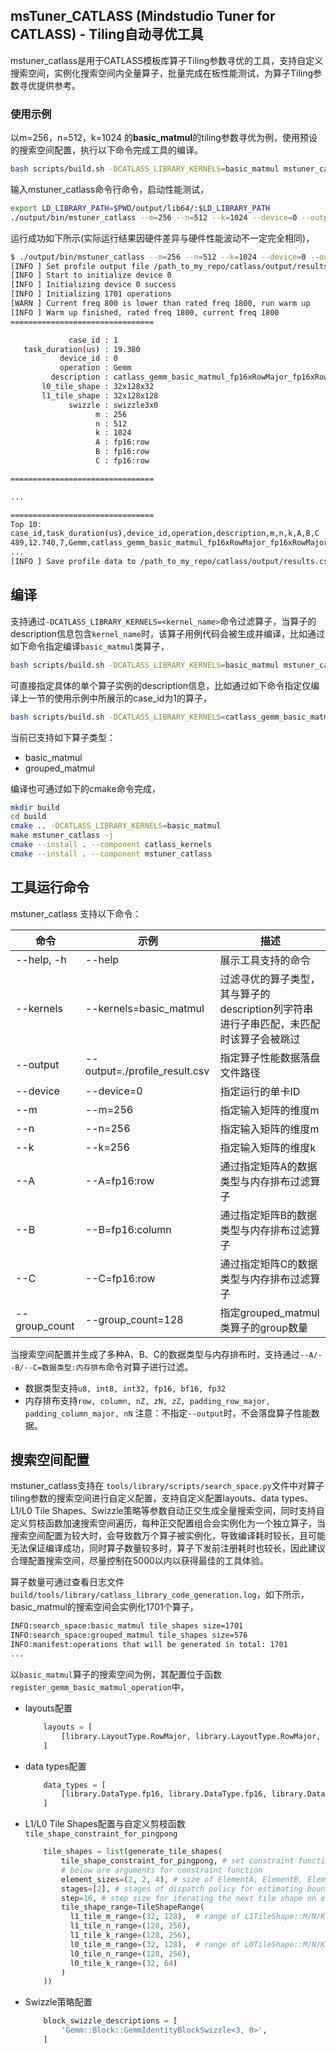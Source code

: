 ## msTuner_CATLASS (Mindstudio Tuner for CATLASS) - Tiling自动寻优工具

mstuner_catlass是用于CATLASS模板库算子Tiling参数寻优的工具，支持自定义搜索空间，实例化搜索空间内全量算子，批量完成在板性能测试，为算子Tiling参数寻优提供参考。

### 使用示例

以m=256，n=512，k=1024 的**basic_matmul**的tiling参数寻优为例，使用预设的搜索空间配置，执行以下命令完成工具的编译。

```bash
bash scripts/build.sh -DCATLASS_LIBRARY_KERNELS=basic_matmul mstuner_catlass
```

输入mstuner_catlass命令行命令，启动性能测试，

```bash
export LD_LIBRARY_PATH=$PWD/output/lib64/:$LD_LIBRARY_PATH
./output/bin/mstuner_catlass --m=256 --n=512 --k=1024 --device=0 --output=results.csv
```

运行成功如下所示(实际运行结果因硬件差异与硬件性能波动不一定完全相同)，

```bash
$ ./output/bin/mstuner_catlass --m=256 --n=512 --k=1024 --device=0 --output=results.csv
[INFO ] Set profile output file /path_to_my_repo/catlass/output/results.csv
[INFO ] Start to initialize device 0
[INFO ] Initializing device 0 success
[INFO ] Initializing 1701 operations
[WARN ] Current freq 800 is lower than rated freq 1800, run warm up
[INFO ] Warm up finished, rated freq 1800, current freq 1800
================================

             case_id : 1
   task_duration(us) : 19.380
           device_id : 0
           operation : Gemm
         description : catlass_gemm_basic_matmul_fp16xRowMajor_fp16xRowMajor_fp16xRowMajor_32x128x128_32x128x32_swizzle3x0
       l0_tile_shape : 32x128x32
       l1_tile_shape : 32x128x128
             swizzle : swizzle3x0
                   m : 256
                   n : 512
                   k : 1024
                   A : fp16:row
                   B : fp16:row
                   C : fp16:row

================================

...

================================
Top 10:
case_id,task_duration(us),device_id,operation,description,m,n,k,A,B,C
489,12.740,7,Gemm,catlass_gemm_basic_matmul_fp16xRowMajor_fp16xRowMajor_fp16xRowMajor_64x128x128_64x128x64_swizzle3x1,256,512,1024,fp16:row,fp16:row,fp16:row
...
[INFO ] Save profile data to /path_to_my_repo/catlass/output/results.csv success
```

## 编译

支持通过`-DCATLASS_LIBRARY_KERNELS=<kernel_name>`命令过滤算子，当算子的description信息包含`kernel_name`时，该算子用例代码会被生成并编译，比如通过如下命令指定编译`basic_matmul`类算子，

```bash
bash scripts/build.sh -DCATLASS_LIBRARY_KERNELS=basic_matmul mstuner_catlass
```

可直接指定具体的单个算子实例的description信息，比如通过如下命令指定仅编译上一节的使用示例中所展示的case_id为1的算子，

```bash
bash scripts/build.sh -DCATLASS_LIBRARY_KERNELS=catlass_gemm_basic_matmul_fp16xRowMajor_fp16xRowMajor_fp16xRowMajor_32x128x128_32x128x32_swizzle3x1 mstuner_catlass
```

当前已支持如下算子类型：

- basic_matmul
- grouped_matmul

编译也可通过如下的cmake命令完成，

```bash
mkdir build
cd build
cmake .. -DCATLASS_LIBRARY_KERNELS=basic_matmul
make mstuner_catlass -j
cmake --install . --component catlass_kernels
cmake --install . --component mstuner_catlass
```

## 工具运行命令

mstuner_catlass 支持以下命令：

| 命令          | 示例                          | 描述                                                         |
| ------------- | ----------------------------- | ------------------------------------------------------------ |
| --help, -h    | --help                        | 展示工具支持的命令                                           |
| --kernels     | --kernels=basic_matmul        | 过滤寻优的算子类型，其与算子的description列字符串进行子串匹配，未匹配时该算子会被跳过 |
| --output      | --output=./profile_result.csv | 指定算子性能数据落盘文件路径                                 |
| --device      | --device=0                    | 指定运行的单卡ID                                             |
| --m           | --m=256                       | 指定输入矩阵的维度m                                          |
| --n           | --n=256                       | 指定输入矩阵的维度m                                          |
| --k           | --k=256                       | 指定输入矩阵的维度k                                          |
| --A           | --A=fp16:row                  | 通过指定矩阵A的数据类型与内存排布过滤算子                      |
| --B           | --B=fp16:column               | 通过指定矩阵B的数据类型与内存排布过滤算子                    |
| --C           | --C=fp16:row                  | 通过指定矩阵C的数据类型与内存排布过滤算子                    |
| --group_count | --group_count=128             | 指定grouped_matmul类算子的group数量                          |

当搜索空间配置并生成了多种A、B、C的数据类型与内存排布时，支持通过`--A/--B/--C=数据类型:内存排布`命令对算子进行过滤。
 - 数据类型支持`u8, int8, int32, fp16, bf16, fp32`
 - 内存排布支持`row, column, nZ, zN, zZ, padding_row_major, padding_column_major, nN`
注意：不指定`--output`时，不会落盘算子性能数据。

## 搜索空间配置

mstuner_catlass支持在 `tools/library/scripts/search_space.py`文件中对算子tiling参数的搜索空间进行自定义配置，支持自定义配置layouts、data types、L1/L0 Tile Shapes、Swizzle策略等参数自动正交生成全量搜索空间，同时支持自定义剪枝函数加速搜索空间遍历，每种正交配置组合会实例化为一个独立算子，当搜索空间配置为较大时，会导致数万个算子被实例化，导致编译耗时较长，且可能无法保证编译成功，同时算子数量较多时，算子下发前注册耗时也较长，因此建议合理配置搜索空间，尽量控制在5000以内以获得最佳的工具体验。

算子数量可通过查看日志文件`build/tools/library/catlass_library_code_generation.log`，如下所示，basic_matmul的搜索空间会实例化1701个算子，

```txt
INFO:search_space:basic_matmul tile_shapes size=1701
INFO:search_space:grouped_matmul tile_shapes size=576
INFO:manifest:operations that will be generated in total: 1701
...
```

以`basic_matmul`算子的搜索空间为例，其配置位于函数`register_gemm_basic_matmul_operation`中，

- layouts配置

  ```python
      layouts = [
          [library.LayoutType.RowMajor, library.LayoutType.RowMajor, library.LayoutType.RowMajor],
      ]
  ```

- data types配置

  ```python
      data_types = [
          [library.DataType.fp16, library.DataType.fp16, library.DataType.fp16]
      ]
  ```

- L1/L0 Tile Shapes配置与自定义剪枝函数`tile_shape_constraint_for_pingpong`

  ```python
      tile_shapes = list(generate_tile_shapes(
          tile_shape_constraint_for_pingpong, # set constraint function based on dispatch policy
          # below are arguments for constraint function
          element_sizes=(2, 2, 4), # size of ElementA, ElementB, ElementAccumulator
          stages=[2], # stages of dispatch policy for estimating boundary conditions, e.g. 2 for UB stages
          step=16, # step size for iterating the next tile shape on each dimension of L1/L0 tile shape
          tile_shape_range=TileShapeRange(
            l1_tile_m_range=(32, 128),  # range of L1TileShape::M/N/K
            l1_tile_n_range=(128, 256),
            l1_tile_k_range=(128, 256),
            l0_tile_m_range=(32, 128),  # range of L0TileShape::M/N/K
            l0_tile_n_range=(128, 256),
            l0_tile_k_range=(32, 64)
          )
      ))
  ```

- Swizzle策略配置

  ```python
      block_swizzle_descriptions = [
          'Gemm::Block::GemmIdentityBlockSwizzle<3, 0>',
      ]
  ```
